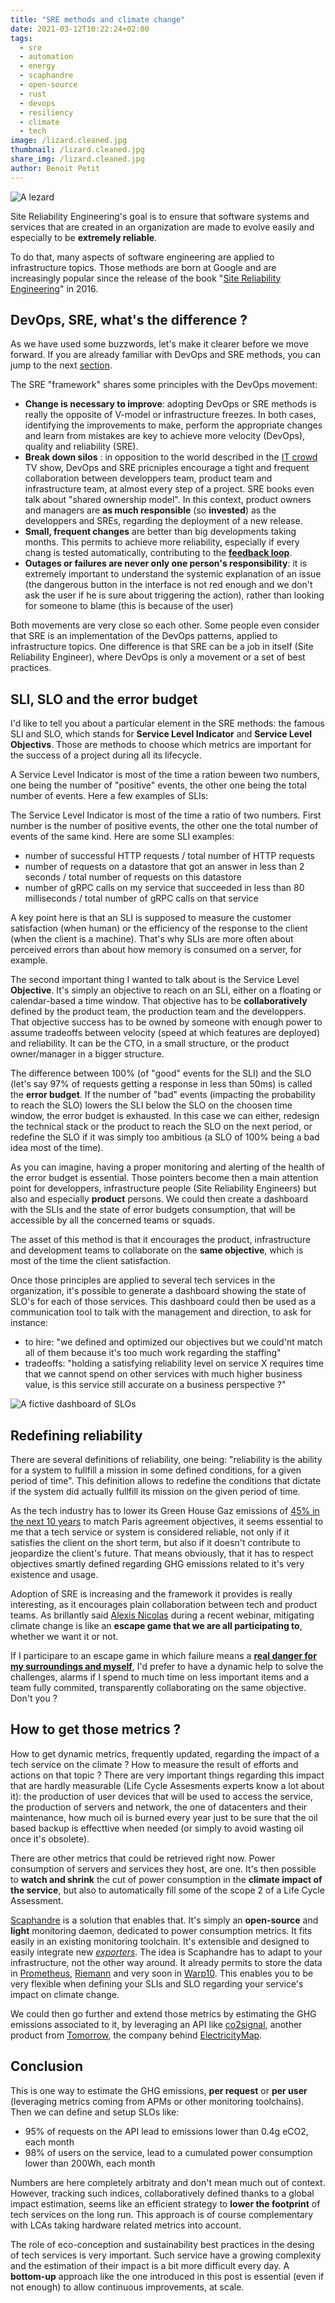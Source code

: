 ```yaml
---
title: "SRE methods and climate change"
date: 2021-03-12T10:22:24+02:00
tags:
  - sre
  - automation
  - energy
  - scaphandre
  - open-source
  - rust
  - devops
  - resiliency
  - climate
  - tech
image: /lizard.cleaned.jpg
thumbnail: /lizard.cleaned.jpg
share_img: /lizard.cleaned.jpg
author: Benoit Petit
---
```


![A lezard](/lizard.cleaned.jpg)

Site Reliability Engineering's goal is to ensure that software systems and services that are created in an organization are made to evolve easily and especially to be **extremely reliable**.

 To do that, many aspects of software engineering are applied to infrastructure topics. Those methods are born at Google and are increasingly popular since the release of the book "[Site Reliability Engineering](https://sre.google/sre-book/table-of-contents/)" in 2016.
 
## DevOps, SRE, what's the difference ?

As we have used some buzzwords, let's make it clearer before we move forward. If you are already familiar with DevOps and SRE methods, you can jump to the next [section](#sli-slo-and-the-error-budget).

The SRE "framework" shares some principles with the DevOps movement:

- **Change is necessary to improve**: adopting DevOps or SRE methods is really the opposite of V-model or infrastructure freezes. In both cases, identifying the improvements to make, perform the appropriate changes and learn from mistakes are key to achieve more velocity (DevOps), quality and reliability (SRE).
- **Break down silos** : in opposition to the world described in the [IT crowd](https://fr.wikipedia.org/wiki/The_IT_Crowd) TV show, DevOps and SRE pricniples encourage a tight and frequent collaboration between developpers team, product team and infrastructure team, at almost every step of a project. SRE books even talk about "shared ownership model". In this context, product owners and managers are **as much responsible** (so **invested**) as the developpers and SREs, regarding the deployment of a new release.
- **Small, frequent changes** are better than big developments taking months. This  permits to achieve more reliability, especially if every chang is tested automatically, contributing to the [**feedback loop**](https://devops.com/faster-feedback/).
- **Outages or failures are never only one person's responsibility**: it is extremely important to understand the systemic explanation of an issue (the dangerous button in the interface is not red enough and we don't ask the user if he is sure about triggering the action), rather than looking for someone to blame (this is because of the user)

Both movements are very close so each other. Some people even consider that SRE is an implementation of the DevOps patterns, applied to infrastructure topics. One difference is that SRE can be a job in itself (Site Reliability Engineer), where DevOps is only a movement or a set of best practices.

## SLI, SLO and the error budget

I'd like to tell you about a particular element in the SRE methods: the famous SLI and SLO, which stands for **Service Level Indicator** and **Service Level Objectivs**. Those are methods to choose which metrics are important for the success of a project during all its lifecycle.

A Service Level Indicator is most of the time a ration beween two numbers, one being the number of "positive" events, the other one being the total number of events. Here a few examples of SLIs:

The Service Level Indicator is most of the time a ratio of two numbers. First number is the number of positive events, the other one the total number of events of the same kind. Here are some SLI examples:

- number of successful HTTP requests / total number of HTTP requests
- number of requests on a datastore that got an answer in less than 2 seconds / total number of requests on this datastore
- number of gRPC calls on my service that succeeded in less than 80 milliseconds / total number of gRPC calls on that service

A key point here is that an SLI is supposed to measure the customer satisfaction (when human) or the efficiency of the response to the client (when the client is a machine). That's why SLIs are more often about perceived errors than about how memory is consumed on a server, for example.

The second important thing I wanted to talk about is the Service Level **Objective**. It's simply an objective to reach on an SLI, either on a floating or calendar-based a time window. That objective has to be **collaboratively** defined by the product team, the production team and the developpers. That objective success has to be owned by someone with enough power to assume tradeoffs between velocity (speed at which features are deployed) and reliability. It can be the CTO, in a small structure, or the product owner/manager in a bigger structure.

The difference between 100% (of "good" events for the SLI) and the SLO (let's say 97% of requests getting a response in less than 50ms) is called the **error budget**. If the number of "bad" events (impacting the probability to reach the SLO) lowers the SLI below the SLO on the choosen time window, the error budget is exhausted. In this case we can either, redesign the technical stack or the product to reach the SLO on the next period, or redefine the SLO if it was simply too ambitious (a SLO of 100% being a bad idea most of the time).

As you can imagine, having a proper monitoring and alerting of the health of the error budget is essential. Those pointers become then a main attention point for developpers, infrastructure people (Site Reliability Engineers) but also and especially **product** persons. We could then create a dashboard with the SLIs and the state of error budgets consumption, that will be accessible by all the concerned teams or squads.

The asset of this method is that it encourages the product, infrastructure and development teams to collaborate on the **same objective**, which is most of the time the client satisfaction.

Once those principles are applied to several tech services in the organization, it's possible to generate a dashboard showing the state of SLO's for each of those services. This dashboard could then be used as a communication tool to talk with the management and direction, to ask for instance:
- to hire: "we defined and optimized our objectives but we could'nt match all of them because it's too much work regarding the staffing"
- tradeoffs: "holding a satisfying reliability level on service X requires time that we cannot spend on other services with much higher business value, is this service still accurate on a business perspective ?"

![A fictive dashboard of SLOs](/slo-dashboard.png)

## Redefining reliability

There are several definitions of reliability, one being: "reliability is the ability for a system to fullfill a mission in some defined conditions, for a given period of time". This definition allows to redefine the conditions that dictate if the system did actually fullfill its mission on the given period of time.

As the tech industry has to lower its Green House Gaz emissions of [45% in the next 10 years](https://www.itu.int/en/mediacentre/Pages/PR04-2020-ICT-industry-to-reduce-greenhouse-gas-emissions-by-45-percent-by-2030.aspx) to match Paris agreement objectives, it seems essential to me that a tech service or system is considered reliable, not only if it satisfies the client on the short term, but also if it doesn't contribute to jeopardize the client's future. That means obviously, that it has to respect objectives smartly defined regarding GHG emissions related to it's very existence and usage.

Adoption of SRE is increasing and the framework it provides is really interesting, as it encourages plain collaboration between tech and product teams. As brillantly said [Alexis Nicolas](https://www.linkedin.com/in/alexis8nicolas/) during a recent  webinar, mitigating climate change is like an **escape game that we are all participating to**, whether we want it or not.

If I participare to an escape game in which failure means a [**real danger for my surroundings and myself**](https://meteofrance.com/actualites-et-dossiers/actualites/meteo-france-eclaire-le-climat-en-france-jusquen-2100), I'd prefer to have a dynamic help to solve the challenges, alarms if I spend to much time on less important items and a team fully commited, transparently collaborating on the same objective. Don't you ?

## How to get those metrics ?

How to get dynamic metrics, frequently updated, regarding the impact of a tech service on the climate ? How to measure the result of efforts and actions on that topic ? There are very important things regarding this impact that are hardly measurable (Life Cycle Assesments experts know a lot about it): the production of user devices that will be used to access the service, the production of servers and network, the one of datacenters and their maintenance, how much oil is burned every year just to be sure that the oil based backup is effecttive when needed (or simply to avoid wasting oil once it's obsolete).

There are other metrics that could be retrieved right now. Power consumption of servers and services they host, are one. It's then possible to **watch and shrink** the cut of power consumption in the **climate impact of the service**, but also to automatically fill some of the scope 2 of a Life Cycle Assessment.

[Scaphandre](https://github.com/hubblo-org/scaphandre/) is a solution that enables that. It's simply an **open-source** and **light** monitoring daemon, dedicated to power consumption metrics. It fits easily in an existing monitoring toolchain. It's extensible and designed to easily integrate new *[exporters](https://hubblo-org.github.io/scaphandre/explanations/internal-structure.html)*. The idea is Scaphandre has to adapt to your infrastructure, not the other way around. It already permits to store the data in [Prometheus](https://prometheus.io), [Riemann](http://riemann.io) and very soon in [Warp10](https://www.warp10.io). This enables you to be very flexible when defining your SLIs and SLO regarding your service's impact on climate change.

We could then go further and extend those metrics by estimating the GHG emissions associated to it, by leveraging an API like [co2signal](https://docs.co2signal.com/#introduction), another product from [Tomorrow](https://www.tmrow.com/), the company behind [ElectricityMap](https://www.electricitymap.org/map).

## Conclusion

This is one way to estimate the GHG emissions, **per request** or **per user** (leveraging metrics coming from APMs or other monitoring toolchains). Then we can define and setup SLOs like:
- 95% of requests on the API lead to emissions lower than 0.4g eCO2, each month
- 98% of users on the service, lead to a cumulated power consumption lower than 200Wh, each month

Numbers are here completely arbitraty and don't mean much out of context. However, tracking such indices, collaboratively defined thanks to a global impact estimation, seems like an efficient strategy to **lower the footprint** of tech services on the long run. This approach is of course complementary with LCAs taking hardware related metrics into account.

The role of eco-conception and sustainability best practices in the desing of tech services is very important. Such service have a growing complexity and the estimation of their impact is a bit more difficult every day. A **bottom-up** approach like the one introduced in this post is essential (even if not enough) to allow continuous improvements, at scale.
